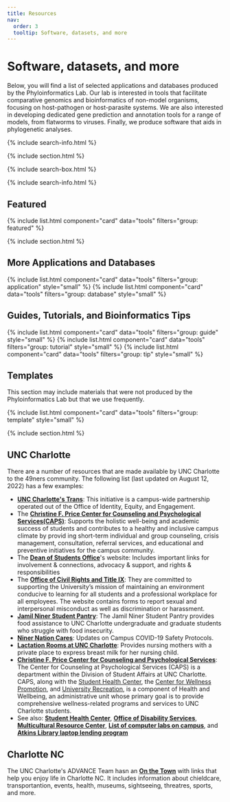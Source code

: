 ```yaml
---
title: Resources
nav:
  order: 3
  tooltip: Software, datasets, and more
---
```


# <i class="fas fa-tools"></i>Software, datasets, and more

Below, you will find a list of selected applications and databases produced by the Phyloinformatics Lab. Our lab is interested in tools that facilitate comparative genomics and bioinformatics of non-model organisms, focusing on host-pathogen or host-parasite systems. We are also interested in developing dedicated gene prediction and annotation tools for a range of models, from flatworms to viruses. Finally, we produce software that aids in phylogenetic analyses.

{% include search-info.html %}

{% include section.html %}

{% include search-box.html %}

{% include search-info.html %}

## Featured

{% include list.html component="card" data="tools" filters="group: featured" %}

{% include section.html %}

## More Applications and Databases

{% include list.html component="card" data="tools" filters="group: application" style="small" %}
{% include list.html component="card" data="tools" filters="group: database" style="small" %}

## Guides, Tutorials, and Bioinformatics Tips

{% include list.html component="card" data="tools" filters="group: guide" style="small" %}
{% include list.html component="card" data="tools" filters="group: tutorial" style="small" %}
{% include list.html component="card" data="tools" filters="group: tip" style="small" %}

## Templates

This section may include materials that were not produced by the Phyloinformatics Lab but that we use frequently.

{% include list.html component="card" data="tools" filters="group: template" style="small" %}

{% include section.html %}

## UNC Charlotte

There are a number of resources that are made available by UNC Charlotte to the 49ners community. The following list (last updated on August 12, 2022) has a few examples:

- [**UNC Charlotte's Trans**](https://trans.charlotte.edu/): This initiative is a campus-wide partnership operated out of the Office of Identity, Equity, and Engagement.
- The [**Christine F. Price Center for Counseling and Psychological Services(CAPS)**](https://caps.charlotte.edu/): Supports the holistic well-being and academic success of students and contributes to a healthy and inclusive campus climate by provid ing short-term individual and group counseling, crisis management, consultation, referral services, and educational and preventive initiatives for the campus community.
- The [**Dean of Students Office**](https://dso.charlotte.edu/)'s website: Includes important links for involvement & connections, advocacy & support, and rights & responsibilities
- The [**Office of Civil Rights and Title IX**](https://civilrights.charlotte.edu/): They are committed to supporting the University’s mission of maintaining an environment conducive to learning for all students and a professional workplace for all employees. The website contains forms to report sexual and interpersonal misconduct as well as discrimination or harassment.
- [**Jamil Niner Student Pantry**](https://ninerpantry.charlotte.edu/): The Jamil Niner Student Pantry provides food assistance to UNC Charlotte undergraduate and graduate students who struggle with food insecurity.
- [**Niner Nation Cares**](https://ninernationcares.charlotte.edu/): Updates on Campus COVID-19 Safety Protocols.
- [**Lactation Rooms at UNC Charlotte**](https://hr.charlotte.edu/employee-relations/lactation-room): Provides nursing mothers with a private place to express breast milk for her nursing child.
- [**Christine F. Price Center for Counseling and Psychological Services**](https://caps.charlotte.edu/): The Center for Counseling at Psychological Services (CAPS) is a department within the Division of Student Affairs at UNC Charlotte. CAPS, along with the [Student Health Center](https://studenthealth.uncc.edu/), the [Center for Wellness Promotion](https://wellness.uncc.edu/), and [University Recreation](https://urec.uncc.edu/), is a component of Health and Wellbeing, an administrative unit whose primary goal is to provide comprehensive wellness-related programs and services to UNC Charlotte students.
- See also: [**Student Health Center**](https://studenthealth.charlotte.edu/), [**Office of Disability Services**](https://ds.charlotte.edu/), [**Multicultural Resource Center**](https://identity.charlotte.edu/), [**List of computer labs on campus**](https://spaces.charlotte.edu/pages/viewpage.action?pageId=3145889), and [**Atkins Library laptop lending program**](https://library.charlotte.edu/check-out-request/borrow-laptops)

## Charlotte NC

The UNC Charlotte's ADVANCE Team hasn an [**On the Town**](https://advance.charlotte.edu/programming/programs/resources-all-faculty/faculty-work-and-life-resources/town) with links that help you enjoy life in Charlotte NC. It includes information about chieldcare, transportantion, events, health, museums, sightseeing, threatres, sports, and more.
